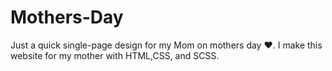 # Mothers-Day
Just a quick single-page design for my Mom on mothers day ❤.
I make this website for my mother with HTML,CSS, and SCSS.
